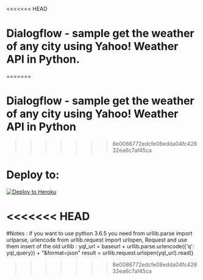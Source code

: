 <<<<<<< HEAD
# Dialogflow - sample get the weather of any city using Yahoo! Weather API  in Python.
=======
# Dialogflow - sample get the weather of any city using Yahoo! Weather API  in Python
>>>>>>> 8e0086772edcfe08edda04fc42832ea6c7af45ca

# Deploy to:
[![Deploy to Heroku](https://www.herokucdn.com/deploy/button.svg)](https://heroku.com/deploy)

<<<<<<< HEAD
=======
#Notes :
if you want to use python 3.6.5
you need
from urllib.parse import urlparse, urlencode
from urllib.request import urlopen, Request
and use them insert of the old urllib : 
    yql_url = baseurl + urllib.parse.urlencode({'q': yql_query}) + "&format=json"
    result = urllib.request.urlopen(yql_url).read()
>>>>>>> 8e0086772edcfe08edda04fc42832ea6c7af45ca
